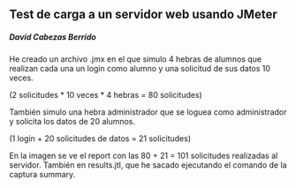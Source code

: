 ## Test de carga a un servidor web usando JMeter

##### David Cabezas Berrido

He creado un archivo .jmx en el que simulo 4 hebras de alumnos que
realizan cada una un login como alumno y una solicitud de sus datos 10
veces.

(2 solicitudes * 10 veces * 4 hebras = 80 solicitudes)

También simulo una hebra administrador que se loguea como
administrador y solicita los datos de 20 alumnos.

(1 login + 20 solicitudes de datos = 21 solicitudes)

En la imagen se ve el report con las 80 + 21 = 101 solicitudes
realizadas al servidor. También en results.jtl, que he sacado
ejecutando el comando de la captura summary.